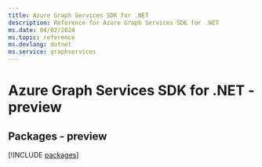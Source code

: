 ```yaml
---
title: Azure Graph Services SDK for .NET
description: Reference for Azure Graph Services SDK for .NET
ms.date: 04/02/2024
ms.topic: reference
ms.devlang: dotnet
ms.service: graphservices
---
```

# Azure Graph Services SDK for .NET - preview
## Packages - preview
[!INCLUDE [packages](graph-services-index.md)]